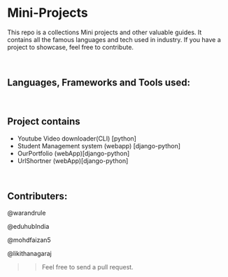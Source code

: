 # Mini-Projects
  This repo is a collections Mini projects and other valuable guides. It contains all the famous languages and tech used in industry. If you have a project to showcase, feel free to contribute.

&nbsp;
## Languages, Frameworks and Tools used:

<!-- <p align="left">
<img href="google.com" src="https://user-images.githubusercontent.com/79694828/230014332-40078db9-dcdb-4403-8e58-cfbe8572a89b.png" width="60" height="60" />
<!-- <img href="google.com" src="https://raw.githubusercontent.com/danielcranney/readme-generator/main/public/icons/skills/git-colored.svg" width="60" height="60" />

<p align="left">
<img href="google.com" src="https://user-images.githubusercontent.com/79694828/230014332-40078db9-dcdb-4403-8e58-cfbe8572a89b.png" width="60" height="60" />
<!-- <img href="google.com" src="https://raw.githubusercontent.com/danielcranney/readme-generator/main/public/icons/skills/git-colored.svg" width="60" height="60" />

.. -->

&nbsp;
## Project contains
* Youtube Video downloader(CLI) [python]
* Student Management system (webapp) [django-python]
* OurPortfolio (webApp)[django-python]
* UrlShortner (webApp)[django-python]

&nbsp;
## Contributers:

@warandrule

@eduhubIndia

@mohdfaizan5

@likithanagaraj

>> Feel free to send a pull request.
